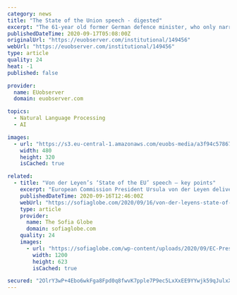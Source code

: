 ```yaml
---
category: news
title: "The State of the Union speech - digested"
excerpt: "The 61-year old former German defence minister, who only narrowly won the backing of MEPs last year, outlined not a vision, but an ambitious list of policies to tackle - including more health care competencies to the EU."
publishedDateTime: 2020-09-17T05:08:00Z
originalUrl: "https://euobserver.com/institutional/149456"
webUrl: "https://euobserver.com/institutional/149456"
type: article
quality: 24
heat: -1
published: false

provider:
  name: EUobserver
  domain: euobserver.com

topics:
  - Natural Language Processing
  - AI

images:
  - url: "https://s3.eu-central-1.amazonaws.com/euobs-media/a3f94c57867c0814b64dfcc6016ec633-480x.jpg"
    width: 480
    height: 320
    isCached: true

related:
  - title: "Von der Leyen’s ‘State of the EU’ speech – key points"
    excerpt: "European Commission President Ursula von der Leyen delivered her first State of the Union speech to the European Parliament. These are the key points. The response to coronavirus –"
    publishedDateTime: 2020-09-16T12:46:00Z
    webUrl: "https://sofiaglobe.com/2020/09/16/von-der-leyens-state-of-the-eu-speech-key-points/"
    type: article
    provider:
      name: The Sofia Globe
      domain: sofiaglobe.com
    quality: 24
    images:
      - url: "https://sofiaglobe.com/wp-content/uploads/2020/09/EC-President-Von-der-Leyen-September-16-2020-photo-EC-Audiovisual-Service.jpg"
        width: 1200
        height: 623
        isCached: true

secured: "2OlrY3wP+4Ebo6wkFga8Fpd0q8fwvK7pple7P9ec5LxXxEE9YYwjk59qJulxXOMJioUQZwP8p2HQwZhozHaeajLL8Ne1rYm05zx0ZsheD2mD/3NLjeLIZUdnq+vVCRYjLTtiCP+NvqZhRR704Dx5fGYB6YgPuXqoxud8b4+0YiW02bPDdWXiq/9uZaVX8+y3gocBycKEYkBpHIntIWhrOL2BIAdApXhAvNtkiEJ0EwoqDL9qYTxzo6Q6C9S1D7X8zcZbmgj1Clq1ldz8sAL6ifco79xpIeb5d60EFKWyODsuIWhixtCAGijtFgQZs/F1LpCWR422eClZSOsWsJ0teiqtYmjiBuTuXUID90sIm4w=;y5EQSDeVh6t9IBpSxKQI+A=="
---
```


